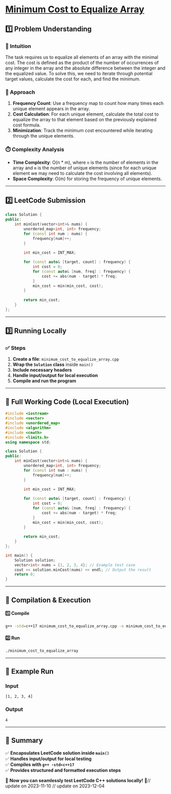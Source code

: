 # **[Minimum Cost to Equalize Array](https://leetcode.com/problems/minimum-cost-to-equalize-array/description/)**  

## **1️⃣ Problem Understanding**  
### **📌 Intuition**  
The task requires us to equalize all elements of an array with the minimal cost. The cost is defined as the product of the number of occurrences of any integer in the array and the absolute difference between the integer and the equalized value. To solve this, we need to iterate through potential target values, calculate the cost for each, and find the minimum.

### **🚀 Approach**  
1. **Frequency Count**: Use a frequency map to count how many times each unique element appears in the array.
2. **Cost Calculation**: For each unique element, calculate the total cost to equalize the array to that element based on the previously explained cost formula.
3. **Minimization**: Track the minimum cost encountered while iterating through the unique elements.

### **⏱️ Complexity Analysis**  
- **Time Complexity**: O(n * m), where `n` is the number of elements in the array and `m` is the number of unique elements (since for each unique element we may need to calculate the cost involving all elements).
- **Space Complexity**: O(m) for storing the frequency of unique elements.

---  

## **2️⃣ LeetCode Submission**  
```cpp
class Solution {
public:
    int minCost(vector<int>& nums) {
        unordered_map<int, int> frequency;
        for (const int num : nums) {
            frequency[num]++;
        }
        
        int min_cost = INT_MAX;

        for (const auto& [target, count] : frequency) {
            int cost = 0;
            for (const auto& [num, freq] : frequency) {
                cost += abs(num - target) * freq;
            }
            min_cost = min(min_cost, cost);
        }
        
        return min_cost;
    }
};
```  

---  

## **3️⃣ Running Locally**  
### **✅ Steps**  
1. **Create a file**: `minimum_cost_to_equalize_array.cpp`  
2. **Wrap the `Solution` class** inside `main()`  
3. **Include necessary headers**  
4. **Handle input/output for local execution**  
5. **Compile and run the program**  

---  

## **📝 Full Working Code (Local Execution)**  
```cpp
#include <iostream>
#include <vector>
#include <unordered_map>
#include <algorithm>
#include <cmath>
#include <limits.h>
using namespace std;

class Solution {
public:
    int minCost(vector<int>& nums) {
        unordered_map<int, int> frequency;
        for (const int num : nums) {
            frequency[num]++;
        }
        
        int min_cost = INT_MAX;

        for (const auto& [target, count] : frequency) {
            int cost = 0;
            for (const auto& [num, freq] : frequency) {
                cost += abs(num - target) * freq;
            }
            min_cost = min(min_cost, cost);
        }
        
        return min_cost;
    }
};

int main() {
    Solution solution;
    vector<int> nums = {1, 2, 3, 4}; // Example test case
    cout << solution.minCost(nums) << endl; // Output the result
    return 0;
}
```  

---  

## **🔧 Compilation & Execution**  
#### **1️⃣ Compile**  
```bash
g++ -std=c++17 minimum_cost_to_equalize_array.cpp -o minimum_cost_to_equalize_array
```  

#### **2️⃣ Run**  
```bash
./minimum_cost_to_equalize_array
```  

---  

## **🎯 Example Run**  
### **Input**  
```
[1, 2, 3, 4]
```  
### **Output**  
```
4
```  

---  

## **📌 Summary**  
✅ **Encapsulates LeetCode solution inside `main()`**  
✅ **Handles input/output for local testing**  
✅ **Compiles with `g++ -std=c++17`**  
✅ **Provides structured and formatted execution steps**  

🚀 **Now you can seamlessly test LeetCode C++ solutions locally!** 🚀// update on 2023-11-10
// update on 2023-12-04
